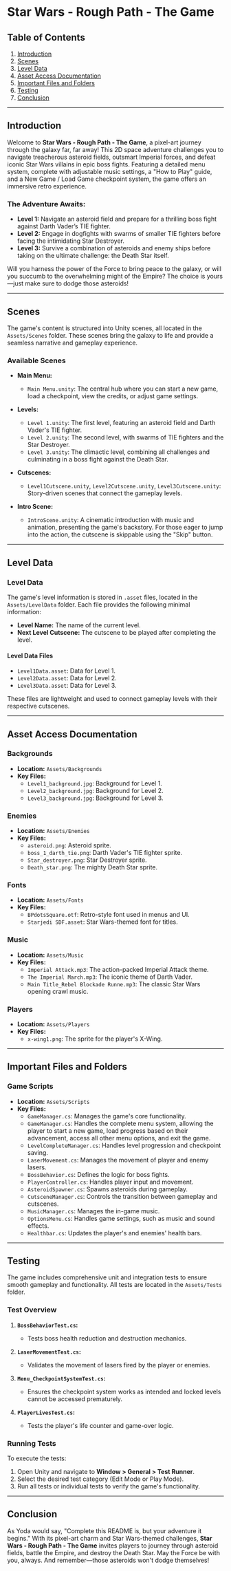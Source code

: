# Star Wars - Rough Path - The Game

## Table of Contents
1. [Introduction](#introduction)
2. [Scenes](#scenes)
3. [Level Data](#maze-and-level-data)
4. [Asset Access Documentation](#asset-access-documentation)
5. [Important Files and Folders](#important-files-and-folders)
6. [Testing](#testing)
7. [Conclusion](#conclusion)

---

## Introduction

Welcome to **Star Wars - Rough Path - The Game**, a pixel-art journey through the galaxy far, far away! This 2D space adventure challenges you to navigate treacherous asteroid fields, outsmart Imperial forces, and defeat iconic Star Wars villains in epic boss fights. Featuring a detailed menu system, complete with adjustable music settings, a "How to Play" guide, and a New Game / Load Game checkpoint system, the game offers an immersive retro experience.

### The Adventure Awaits:
- **Level 1:** Navigate an asteroid field and prepare for a thrilling boss fight against Darth Vader’s TIE fighter.
- **Level 2:** Engage in dogfights with swarms of smaller TIE fighters before facing the intimidating Star Destroyer.
- **Level 3:** Survive a combination of asteroids and enemy ships before taking on the ultimate challenge: the Death Star itself.

Will you harness the power of the Force to bring peace to the galaxy, or will you succumb to the overwhelming might of the Empire? The choice is yours—just make sure to dodge those asteroids!

---

## Scenes

The game's content is structured into Unity scenes, all located in the `Assets/Scenes` folder. These scenes bring the galaxy to life and provide a seamless narrative and gameplay experience.

### Available Scenes

- **Main Menu:**
  - `Main Menu.unity`: The central hub where you can start a new game, load a checkpoint, view the credits, or adjust game settings.

- **Levels:**
  - `Level 1.unity`: The first level, featuring an asteroid field and Darth Vader's TIE fighter.
  - `Level 2.unity`: The second level, with swarms of TIE fighters and the Star Destroyer.
  - `Level 3.unity`: The climactic level, combining all challenges and culminating in a boss fight against the Death Star.

- **Cutscenes:**
  - `Level1Cutscene.unity`, `Level2Cutscene.unity`, `Level3Cutscene.unity`: Story-driven scenes that connect the gameplay levels.

- **Intro Scene:**
  - `IntroScene.unity`: A cinematic introduction with music and animation, presenting the game's backstory. For those eager to jump into the action, the cutscene is skippable using the "Skip" button.

---

## Level Data

### Level Data

The game's level information is stored in `.asset` files, located in the `Assets/LevelData` folder. Each file provides the following minimal information:
- **Level Name:** The name of the current level.
- **Next Level Cutscene:** The cutscene to be played after completing the level.

#### Level Data Files
- `Level1Data.asset`: Data for Level 1.
- `Level2Data.asset`: Data for Level 2.
- `Level3Data.asset`: Data for Level 3.

These files are lightweight and used to connect gameplay levels with their respective cutscenes.

---

## Asset Access Documentation

### Backgrounds
- **Location:** `Assets/Backgrounds`
- **Key Files:**
  - `Level1_background.jpg`: Background for Level 1.
  - `Level2_background.jpg`: Background for Level 2.
  - `Level3_background.jpg`: Background for Level 3.

### Enemies
- **Location:** `Assets/Enemies`
- **Key Files:**
  - `asteroid.png`: Asteroid sprite.
  - `boss_1_darth_tie.png`: Darth Vader's TIE fighter sprite.
  - `Star_destroyer.png`: Star Destroyer sprite.
  - `Death_star.png`: The mighty Death Star sprite.

### Fonts
- **Location:** `Assets/Fonts`
- **Key Files:**
  - `BPdotsSquare.otf`: Retro-style font used in menus and UI.
  - `Starjedi SDF.asset`: Star Wars-themed font for titles.

### Music
- **Location:** `Assets/Music`
- **Key Files:**
  - `Imperial Attack.mp3`: The action-packed Imperial Attack theme.
  - `The Imperial March.mp3`: The iconic theme of Darth Vader.
  - `Main Title_Rebel Blockade Runne.mp3`: The classic Star Wars opening crawl music.

### Players
- **Location:** `Assets/Players`
- **Key Files:**
  - `x-wing1.png`: The sprite for the player's X-Wing.

---

## Important Files and Folders

### Game Scripts
- **Location:** `Assets/Scripts`
- **Key Files:**
  - `GameManager.cs`: Manages the game's core functionality.
  - `GameManager.cs`: Handles the complete menu system, allowing the player to start a new game, load progress based on their advancement, access all other menu options, and exit the game.
  - `LevelCompleteManager.cs`: Handles level progression and checkpoint saving.
  - `LaserMovement.cs`: Manages the movement of player and enemy lasers.
  - `BossBehavior.cs`: Defines the logic for boss fights.
  - `PlayerController.cs`: Handles player input and movement.
  - `AsteroidSpawner.cs`: Spawns asteroids during gameplay.
  - `CutsceneManager.cs`: Controls the transition between gameplay and cutscenes.
  - `MusicManager.cs`: Manages the in-game music.
  - `OptionsMenu.cs`: Handles game settings, such as music and sound effects.
  - `Healthbar.cs`: Updates the player's and enemies' health bars.

---

## Testing

The game includes comprehensive unit and integration tests to ensure smooth gameplay and functionality. All tests are located in the `Assets/Tests` folder.

### Test Overview

1. **`BossBehaviorTest.cs`:**
   - Tests boss health reduction and destruction mechanics.

2. **`LaserMovementTest.cs`:**
   - Validates the movement of lasers fired by the player or enemies.

3. **`Menu_CheckpointSystemTest.cs`:**
   - Ensures the checkpoint system works as intended and locked levels cannot be accessed prematurely.

4. **`PlayerLivesTest.cs`:**
   - Tests the player's life counter and game-over logic.

### Running Tests

To execute the tests:
1. Open Unity and navigate to **Window > General > Test Runner**.
2. Select the desired test category (Edit Mode or Play Mode).
3. Run all tests or individual tests to verify the game's functionality.

---

## Conclusion

As Yoda would say, "Complete this README is, but your adventure it begins." With its pixel-art charm and Star Wars-themed challenges, **Star Wars - Rough Path - The Game** invites players to journey through asteroid fields, battle the Empire, and destroy the Death Star. May the Force be with you, always. And remember—those asteroids won't dodge themselves!
